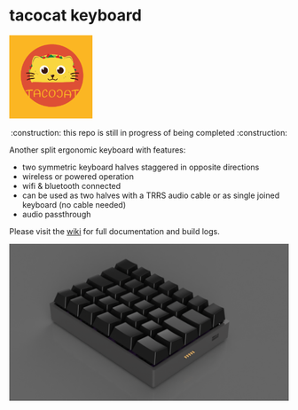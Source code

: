 # tacocat keyboard

<img src="assets/img/tacocat.png" width=150/>


<p align="center">
:construction: this repo is still in progress of being completed :construction:
</p>


Another split ergonomic keyboard with features:
- two symmetric keyboard halves staggered in opposite directions
- wireless or powered operation
- wifi & bluetooth connected
- can be used as two halves with a TRRS audio cable or as single joined keyboard (no cable needed)
- audio passthrough

Please visit the [wiki](https://github.com/ConstantinoSchillebeeckx/tacocat-keyboard/wiki) for full documentation and build logs.

<img src="assets/img/render_left.png" />
